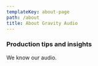 ```yaml
---
templateKey: about-page
path: /about
title: About Gravity Audio
---
```

### Production tips and insights

We know our audio.
